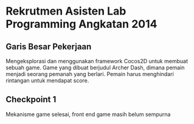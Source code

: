 # Rekrutmen Asisten Lab Programming Angkatan 2014

## Garis Besar Pekerjaan
Mengeksplorasi dan menggunakan framework Cocos2D untuk membuat sebuah game.
Game yang dibuat berjudul Archer Dash, dimana pemain menjadi seorang pemanah yang berlari.
Pemain harus menghindari rintangan untuk mendapat score.

## Checkpoint 1
Mekanisme game selesai, front end game masih belum sempurna

